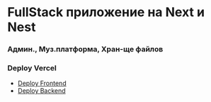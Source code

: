 # FullStack приложение на Next и Nest

### Админ., Муз.платформа, Хран-ще файлов

### Deploy Vercel

- [Deploy Frontend](https://music-platform-clt-next.vercel.app/)
- [Deploy Backend](https://music-platform-serv-nest.vercel.app/)

<!-- По видео Ulbi TV YT https://www.youtube.com/watch?v=A0CfYSVzAZI -->
